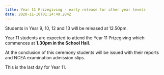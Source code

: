 ```yaml
---
title: Year 11 Prizegiving - early release for other year levels
date: 2020-11-10T01:24:40.284Z
---
```

Students in Year 9, 10, 12 and 13 will be released at 12.50pm. 

Year 11 students are expected to attend the Year 11 Prizegiving which commences at **1.30pm in the School Hall**.  

At the conclusion of this ceremony students will be issued with their reports and NCEA examination admission slips. 

This is the last day for Year 11.
